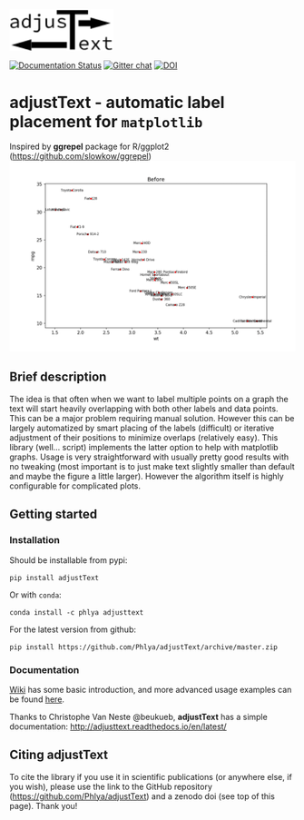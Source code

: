 <img src="https://github.com/Phlya/adjustText/blob/master/adjustText_logo.svg" width="183">

[![Documentation Status](https://readthedocs.org/projects/adjusttext/badge/?version=latest)](http://adjusttext.readthedocs.io/en/latest/?badge=latest)
[![Gitter chat](https://badges.gitter.im/gitterHQ/gitter.png)](https://gitter.im/adjustText/Lobby) 
[![DOI](https://zenodo.org/badge/49349828.svg)](https://zenodo.org/badge/latestdoi/49349828)



# adjustText - automatic label placement for `matplotlib`

Inspired by **ggrepel** package for R/ggplot2 (https://github.com/slowkow/ggrepel) 
![Alt text](figures/mtcars.gif "Labelled mtcars dataset")

## Brief description

The idea is that often when we want to label multiple points on a graph the text will start heavily overlapping with both other labels and data points. This can be a major problem requiring manual solution. However this can be largely automatized by smart placing of the labels (difficult) or iterative adjustment of their positions to minimize overlaps (relatively easy). This library (well... script) implements the latter option to help with matplotlib graphs. Usage is very straightforward with usually pretty good results with no tweaking (most important is to just make text slightly smaller than default and maybe the figure a little larger). However the algorithm itself is highly configurable for complicated plots.

## Getting started

### Installation

Should be installable from pypi:
```
pip install adjustText
```
Or with `conda`:
```
conda install -c phlya adjusttext 
```

For the latest version from github:
```
pip install https://github.com/Phlya/adjustText/archive/master.zip
```

### Documentation

[Wiki] has some basic introduction, and more advanced usage examples can be found [here].

Thanks to Christophe Van Neste @beukueb, **adjustText** has a simple documentation:
http://adjusttext.readthedocs.io/en/latest/

[Wiki]: https://github.com/Phlya/adjustText/wiki
[here]: https://github.com/Phlya/adjustText/blob/master/docs/source/Examples.ipynb

## Citing **adjustText**

To cite the library if you use it in scientific publications (or anywhere else, if you wish), please use the link to the GitHub repository (https://github.com/Phlya/adjustText) and a zenodo doi (see top of this page). Thank you!
